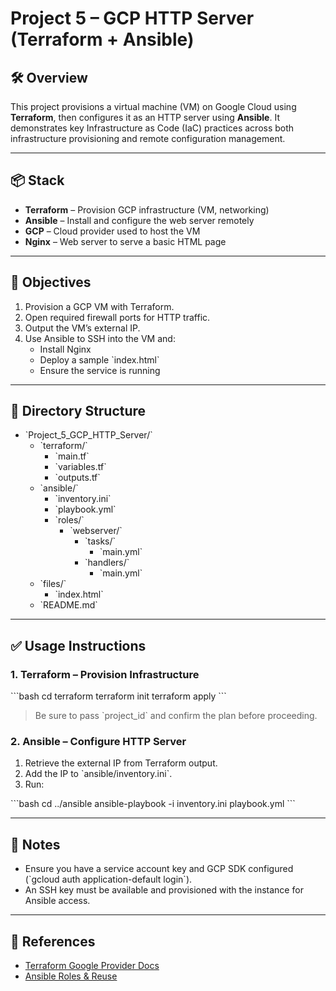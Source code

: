 # Project 5 – GCP HTTP Server (Terraform + Ansible)

## 🛠️ Overview

This project provisions a virtual machine (VM) on Google Cloud using **Terraform**, then configures it as an HTTP server using **Ansible**. It demonstrates key Infrastructure as Code (IaC) practices across both infrastructure provisioning and remote configuration management.

---

## 📦 Stack

- **Terraform** – Provision GCP infrastructure (VM, networking)
- **Ansible** – Install and configure the web server remotely
- **GCP** – Cloud provider used to host the VM
- **Nginx** – Web server to serve a basic HTML page

---

## 🚀 Objectives

1. Provision a GCP VM with Terraform.
2. Open required firewall ports for HTTP traffic.
3. Output the VM’s external IP.
4. Use Ansible to SSH into the VM and:
   - Install Nginx
   - Deploy a sample \`index.html\`
   - Ensure the service is running

---

## 📁 Directory Structure

- \`Project_5_GCP_HTTP_Server/\`
  - \`terraform/\`
    - \`main.tf\`
    - \`variables.tf\`
    - \`outputs.tf\`
  - \`ansible/\`
    - \`inventory.ini\`
    - \`playbook.yml\`
    - \`roles/\`
      - \`webserver/\`
        - \`tasks/\`
          - \`main.yml\`
        - \`handlers/\`
          - \`main.yml\`
  - \`files/\`
    - \`index.html\`
  - \`README.md\`
---

## ✅ Usage Instructions

### 1. Terraform – Provision Infrastructure

\`\`\`bash
cd terraform
terraform init
terraform apply
\`\`\`

> Be sure to pass \`project_id\` and confirm the plan before proceeding.

### 2. Ansible – Configure HTTP Server

1. Retrieve the external IP from Terraform output.
2. Add the IP to \`ansible/inventory.ini\`.
3. Run:

\`\`\`bash
cd ../ansible
ansible-playbook -i inventory.ini playbook.yml
\`\`\`

---

## 🔐 Notes

- Ensure you have a service account key and GCP SDK configured (\`gcloud auth application-default login\`).
- An SSH key must be available and provisioned with the instance for Ansible access.

---

## 📎 References

- [Terraform Google Provider Docs](https://registry.terraform.io/providers/hashicorp/google/latest/docs)
- [Ansible Roles & Reuse](https://docs.ansible.com/ansible/latest/playbook_guide/playbooks_reuse_roles.html)
